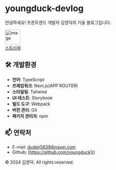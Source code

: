 # youngduck-devlog

안녕하세요! 프론트엔드 개발자 김영덕의 기술 블로그입니다.


<a href="https://6763900058319587c2573609-cfnageyogb.chromatic.com/">
  <img src="https://github.com/user-attachments/assets/539b2f90-1c72-43ac-83fc-ad0d4a6fc0f5" alt="image" style="width:50px;"/>
  <div>스토리북</div>
</a>

## 🛠 개발환경

- **언어**: TypeScript
- **프레임워크**: Next.js(APP ROUTER)
- **스타일링**: Tailwind
- **UI 테스트**: Storybook
- **빌드 도구**: Webpack
- **버전 관리**: Git
- **패키지 관리자**: npm

## 📫 연락처

- E-mail: [dudejr5839@naver.com]()
- Github: [https://github.com/youngduck]()

© 2024 김영덕. All rights reserved.
